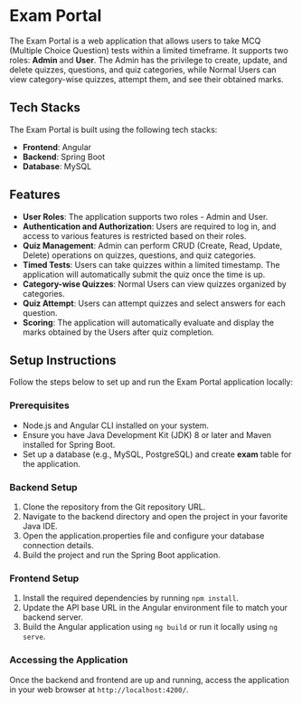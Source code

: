 # Exam Portal

The Exam Portal is a web application that allows users to take MCQ (Multiple Choice Question) tests within a limited timeframe. It supports two roles: **Admin** and **User**. The Admin has the privilege to create, update, and delete quizzes, questions, and quiz categories, while Normal Users can view category-wise quizzes, attempt them, and see their obtained marks.

## Tech Stacks

The Exam Portal is built using the following tech stacks:

- **Frontend**: Angular
- **Backend**: Spring Boot
- **Database**: MySQL

## Features

- **User Roles**: The application supports two roles - Admin and User.
- **Authentication and Authorization**: Users are required to log in, and access to various features is restricted based on their roles.
- **Quiz Management**: Admin can perform CRUD (Create, Read, Update, Delete) operations on quizzes, questions, and quiz categories.
- **Timed Tests**: Users can take quizzes within a limited timestamp. The application will automatically submit the quiz once the time is up.
- **Category-wise Quizzes**: Normal Users can view quizzes organized by categories.
- **Quiz Attempt**: Users can attempt quizzes and select answers for each question.
- **Scoring**: The application will automatically evaluate and display the marks obtained by the Users after quiz completion.

## Setup Instructions

Follow the steps below to set up and run the Exam Portal application locally:

### Prerequisites

- Node.js and Angular CLI installed on your system.
- Ensure you have Java Development Kit (JDK) 8 or later and Maven installed for Spring Boot.
- Set up a database (e.g., MySQL, PostgreSQL) and create **exam** table for the application.

### Backend Setup

1. Clone the repository from the Git repository URL.
2. Navigate to the backend directory and open the project in your favorite Java IDE.
3. Open the application.properties file and configure your database connection details.
4. Build the project and run the Spring Boot application.

### Frontend Setup

1. Install the required dependencies by running `npm install`.
2. Update the API base URL in the Angular environment file to match your backend server.
3. Build the Angular application using `ng build` or run it locally using `ng serve`.

### Accessing the Application

Once the backend and frontend are up and running, access the application in your web browser at `http://localhost:4200/`.
